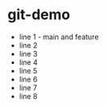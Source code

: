 # git-demo

- line 1 - main and feature
- line 2
- line 3
- line 4
- line 5
- line 6
- line 7
- line 8
